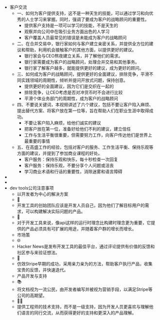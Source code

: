 - 客户交流
	- 一、如何为客户提供支持，这不是一种天生的技能，可以通过学习和向优秀的人士学习来掌握。同时，强调了要成为客户的战略顾问的重要性。
		- 提供客户支持是一项可以学习的技能，不是天生的
		- 观察并向公司中在吸引业务方面出色的人学习
		- 客户覆盖人员最常见的错误是未能成为客户的战略顾问
	- 二、在合并交易中，银行家如何与客户建立亲密关系，并提供全方位的建议和帮助，利用机会接触客户的其他方面，以提供更好的建议。
		- 银行家会与CEO熬夜建立关系，并了解他们的需求。
		- 银行家需要成为客户的战略顾问，处理合并交易和其他事务。
		- 银行家了解客户越多，就能提供更好的建议，成为更好的顾问。
	- 三、如何成为客户的战略顾问，提供更好的全面建议，排除竞争，平滑不同实践领域的周期性，倾听并提问开放式问题，保持创意。
		- 提供更好的全面建议，因为它们是交织在一起的
		- 排除竞争，让CEO考虑是否对冲货币时不会进行比较
		- 平滑个体业务部门的周期性，成为客户的战略顾问
	- 四、不要说关键词，本视频讲述了六个建议，包括不要让客户陷入麻烦、提出替代方案、将客户放在第一位等，旨在帮助人们在职业生涯中取得成功。
		- 不要让客户陷入麻烦，给他们诚实的建议
		- 把客户放在第一位，准备好给他们不利的建议，建立信任
		- 工作与生活平衡很重要，但需要努力工作，向客户传达他们是世界上最重要的事情
	- 五、在高盛工作的经验，包括对客户的服务、工作生活平衡、保持乐观等方面的建议，并提到了参加商业课程的好处。
		- 客户服务：保持乐观和快乐，每十秒检查一次回复
		- 客户服务：保持乐观，不要分享个人问题或沮丧
		- 学习商业术语和行话的重要性，消除迷雾和语言障碍
-
-
- dev tools公司注意事项
	- 以开发者为中心的解决方案
	- 🔧
	- 开发工具的创始团队应该是开发人员自己，因为他们了解目标用户的需求，可以构建解决实际问题的产品。
	- 🚀
	- 对于开发工具来说，像api这样的运行时理念比构建时理念更为重要，它提供的产品必须具有可扩展的用途，并随着客户群的增长而增长。
	- 市场策
	- 🌐
	- Hacker News是发布开发工具的最佳平台，通过评论提供有价值的反馈和社区参与来验证想法。
	- 🤝
	- 仿效Stripe早期的成功，采用亲力亲为的方法，帮助客户执行产品，收集宝贵的反馈，并快速迭代。
	- 产品开发与支持
	- 📚
	- 将文档视为一流公民，由开发者编写并被视为营销手段，以满足Stripe等公司的高期望。
	- 👨‍💻
	- 提供工程师的技术支持，而不是一级支持，因为开发人员更喜欢与理解他们语言的同行交流，从而获得更好的支持和更深入的产品理解。